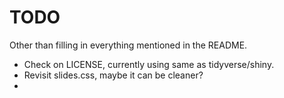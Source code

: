 # TODO

Other than filling in everything mentioned in the README.

- Check on LICENSE, currently using same as tidyverse/shiny.
- Revisit slides.css, maybe it can be cleaner?
- 
